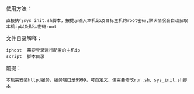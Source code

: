 使用方法：

	直接执行sys_init.sh脚本，按提示输入本机ip及目标主机的root密码,默认情况会自动获取本机ip以及默认密码root

文件目录解释：

	iphost	需要登录进行配置的主机ip
	script	脚本目录
	
前提：

	本机需安装httpd服务，服务端口是9999，可自定义，但需要修改run.sh、sys_init.sh脚本
